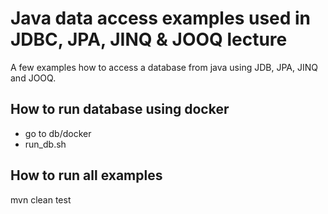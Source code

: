 # Java data access examples used in JDBC, JPA, JINQ & JOOQ lecture

A few examples how to access a database from java using JDB, JPA, JINQ and JOOQ. 


## How to run database using docker
* go to db/docker 
* run_db.sh

## How to run all examples
mvn clean test
